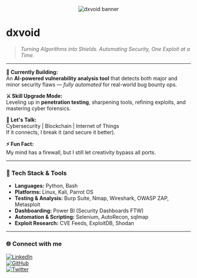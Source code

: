 <p align="center">
  <img src="Banner.mp4" alt="dxvoid banner" />
</p>

# dxvoid

> *Turning Algorithms into Shields. Automating Security, One Exploit at a Time.*

---

**🔭 Currently Building:**  
An **AI-powered vulnerability analysis tool** that detects both major and minor security flaws — *fully automated* for real-world bug bounty ops.

**⚔️ Skill Upgrade Mode:**  
Leveling up in **penetration testing**, sharpening tools, refining exploits, and mastering cyber forensics.

**💬 Let's Talk:**  
Cybersecurity | Blockchain | Internet of Things  
If it connects, I break it (and secure it better).

**⚡ Fun Fact:**  
My mind has a firewall, but I still let creativity bypass all ports.

---

### 🧰 Tech Stack & Tools
- **Languages:** Python, Bash  
- **Platforms:** Linux, Kali, Parrot OS  
- **Testing & Analysis:** Burp Suite, Nmap, Wireshark, OWASP ZAP, Metasploit  
- **Dashboarding:** Power BI (Security Dashboards FTW)  
- **Automation & Scripting:** Selenium, AutoRecon, sqlmap  
- **Exploit Research:** CVE Feeds, ExploitDB, Shodan

---

### 🌐 Connect with me  
[![LinkedIn](https://img.shields.io/badge/LinkedIn-0077B5?style=for-the-badge&logo=linkedin&logoColor=white)](https://www.linkedin.com/in/devansh-sharma369)  
[![GitHub](https://img.shields.io/badge/GitHub-181717?style=for-the-badge&logo=github&logoColor=white)](https://github.com/dxvoid)  
[![Twitter](https://img.shields.io/badge/X-1DA1F2?style=for-the-badge&logo=twitter&logoColor=white)](https://x.com/iam_dsharma?s=21)
